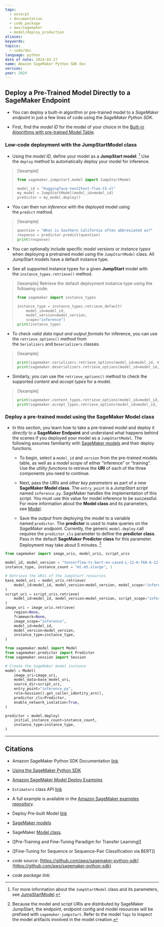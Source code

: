 ```yaml
---
tags:
  - excerpt
  - documentation
  - code_package
  - aws/sagemaker
  - model/deploy_production
aliases: 
keywords: 
topics:
  - code/doc
language: python
date of note: 2024-03-27
name: Amazon SageMaker Python SDK Doc
version: 
year: 2024
---
```


## Deploy a Pre-Trained Model Directly to a SageMaker Endpoint

- You can deploy a built-in algorithm or pre-trained model to a *SageMaker endpoint* in just a few lines of code using the *SageMaker Python SDK*.

- First, find the *model ID* for the model of your choice in the [Built-in Algorithms with pre-trained Model Table](https://sagemaker.readthedocs.io/en/stable/doc_utils/pretrainedmodels.html).

### Low-code deployment with the JumpStartModel class

- Using the *model ID*, define your model as a **JumpStart model**. [^1] Use the `deploy` method to automatically deploy your model for inference.

>[!example]
> ```python
> from sagemaker.jumpstart.model import JumpStartModel
> 
> model_id = "huggingface-text2text-flan-t5-xl"
> my_model = JumpStartModel(model_id=model_id)
> predictor = my_model.deploy()
> ```

- You can then run *inference* with the deployed model using the `predict` method.

>[!example]
> ```python
>question = "What is Southern California often abbreviated as?"
>response = predictor.predict(question)
>print(response)
> ```

- You can optionally include specific *model versions* or *instance types* when deploying a pretrained model using the `JumpStartModel` class. All JumpStart models have a default instance type. 

- See all supported instance types for a given **JumpStart** model with the `instance_types.retrieve()` method.

>[!example] 
>Retrieve the default deployment instance type using the following code:
> ```python
>from sagemaker import instance_types
> 
> instance_type = instance_types.retrieve_default(
>     model_id=model_id,
>     model_version=model_version,
>     scope="inference")
> print(instance_type)
> ```

- To check *valid data input and output formats* for inference, you can use the `retrieve_options()` method from the `Serializers` and `Deserializers` classes.

>[!example] 
> ```python
>print(sagemaker.serializers.retrieve_options(model_id=model_id, model_version=model_version))
>print(sagemaker.deserializers.retrieve_options(model_id=model_id, model_version=model_version))
> ```

- Similarly, you can use the `retrieve_options()` method to check the supported *content* and *accept types* for a model.

>[!example] 
> ```python
>print(sagemaker.content_types.retrieve_options(model_id=model_id, model_version=model_version))
>print(sagemaker.accept_types.retrieve_options(model_id=model_id, model_version=model_version))
> ```

### Deploy a pre-trained model using the SageMaker Model class

- In this section, you learn how to take a pre-trained model and deploy it *directly* to a **SageMaker Endpoint** and understand what happens behind the scenes if you deployed your model as a `JumpStartModel`. The following assumes familiarity with [SageMaker models](https://sagemaker.readthedocs.io/en/stable/api/inference/model.html) and their deploy functions.

	- To begin, select a `model_id` and `version` from the pre-trained models table, as well as a *model scope* of either “inference” or “training”. Use the *utility functions* to retrieve the **URI** of each of the three components you need to continue.
	  
	- Next, pass the *URIs* and *other key parameters* as part of a new **SageMaker Model class**. The `entry_point` is a *JumpStart script* named `inference.py`. SageMaker handles the implementation of this script. You must use this value for model inference to be successful. For more information about the **Model class** and its parameters, see [Model](https://sagemaker.readthedocs.io/en/stable/api/inference/model.html).
	  
	- Save the *output* from deploying the model to a variable named `predictor`. The **predictor** is used to make queries on the *SageMaker endpoint*. Currently, the generic `model.deploy` call requires the `predictor_cls` parameter to define the **predictor class**. Pass in the default **SageMaker Predictor class** for this parameter. Deployment may take about 5 minutes. [^2]

```python
from sagemaker import image_uris, model_uris, script_uris

model_id, model_version = "tensorflow-tc-bert-en-cased-L-12-H-768-A-12-2", "1.0.0"
instance_type, instance_count = "ml.m5.xlarge", 1

# Retrieve the URIs of the JumpStart resources
base_model_uri = model_uris.retrieve(
    model_id=model_id, model_version=model_version, model_scope="inference"
)
script_uri = script_uris.retrieve(
    model_id=model_id, model_version=model_version, script_scope="inference"
)
image_uri = image_uris.retrieve(
    region=None,
    framework=None,
    image_scope="inference",
    model_id=model_id,
    model_version=model_version,
    instance_type=instance_type,
)
```

```python
from sagemaker.model import Model
from sagemaker.predictor import Predictor
from sagemaker.session import Session

# Create the SageMaker model instance
model = Model(
    image_uri=image_uri,
    model_data=base_model_uri,
    source_dir=script_uri,
    entry_point="inference.py",
    role=Session().get_caller_identity_arn(),
    predictor_cls=Predictor,
    enable_network_isolation=True,
)
```

```python
predictor = model.deploy(
    initial_instance_count=instance_count,
    instance_type=instance_type,
)
```




----------
##  Citations

- Amazon SageMaker Python SDK Documentation [link](https://sagemaker.readthedocs.io/en/stable/index.html)
- [Using the SageMaker Python SDK](https://sagemaker.readthedocs.io/en/stable/overview.html)
- [Amazon SageMaker Model Deploy Examples](https://sagemaker-examples.readthedocs.io/en/latest/inference/index.html)
- `Estimators` class API [link](https://sagemaker.readthedocs.io/en/stable/api/training/estimators.html)
- A full example is available in the [Amazon SageMaker examples repository](https://github.com/awslabs/amazon-sagemaker-examples/tree/master/advanced_functionality/mxnet_mnist_byom).
- Deploy Pre-built Model [link](https://sagemaker.readthedocs.io/en/stable/overview.html#use-built-in-algorithms-with-pre-trained-models-in-sagemaker-python-sdk)
- [SageMaker models](https://sagemaker.readthedocs.io/en/stable/api/inference/model.html)
- SageMaker [Model class](https://sagemaker.readthedocs.io/en/stable/api/inference/model.html).


- [[Pre-Training and Fine-Tuning Paradigm for Transfer Learning]]
- [[Fine-Tuning for Sequence or Sequence-Pair Classification via BERT]]

- *code source*: [https://github.com/aws/sagemaker-python-sdk](https://github.com/aws/sagemaker-python-sdk)
- *code package link*: 


 [^1]: For more information about the `JumpStartModel` class and its parameters, see [JumpStartModel](https://sagemaker.readthedocs.io/en/stable/api/inference/model.html#sagemaker.jumpstart.model.JumpStartModel).

[^2]: Because the model and script URIs are distributed by SageMaker JumpStart, the endpoint, endpoint config and model resources will be prefixed with `sagemaker-jumpstart`. Refer to the model `Tags` to inspect the model artifacts involved in the model creation.

